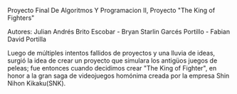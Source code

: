 Proyecto Final De Algoritmos Y Programacion II, Proyecto "The King of Fighters"

Autores: Julian Andrés Brito Escobar -
         Bryan Starlin Garcés Portillo -
         Fabian David Portilla 
         

Luego de múltiples intentos fallidos de proyectos y una lluvia de ideas, surgió la idea de crear un proyecto que simulara 
los antigüos juegos de peleas; fue entonces cuando decidimos crear "The King of Fighter", en honor a la gran saga de 
videojuegos homónima creada por la empresa Shin Nihon Kikaku(SNK).



